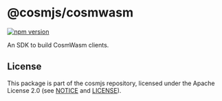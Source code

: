 # @cosmjs/cosmwasm

[![npm version](https://img.shields.io/npm/v/@cosmjs/cosmwasm.svg)](https://www.npmjs.com/package/@cosmjs/cosmwasm)

An SDK to build CosmWasm clients.

## License

This package is part of the cosmjs repository, licensed under the Apache License
2.0 (see [NOTICE](https://github.com/CosmWasm/cosmjs/blob/master/NOTICE) and
[LICENSE](https://github.com/CosmWasm/cosmjs/blob/master/LICENSE)).
